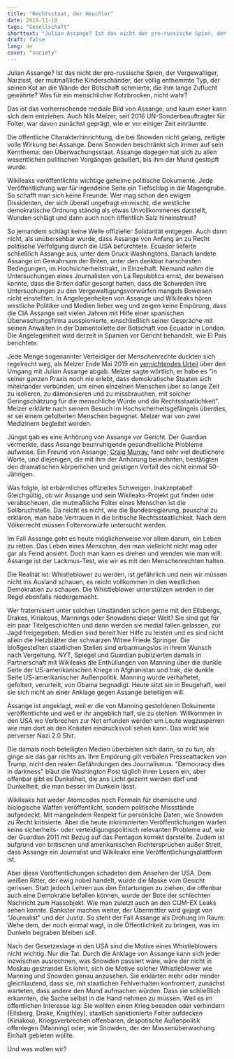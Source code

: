 ```yaml
---
title: "Rechtsstaat, der Heuchler"
date: 2019-11-18
tags: "Gesellschaft"
shorttext: "Julian Assange? Ist das nicht der pro-russische Spion, der Vergewaltiger, Narzisst, der mutmaßliche Kinderschänder, der völlig enthemmte Typ, der seinen Kot an die Wände der Botschaft schmierte, die ihm lange Zuflucht gewährte?"
draft: false
lang: de
cover: "society"
---
```


Julian Assange? Ist das nicht der pro-russische Spion, der Vergewaltiger, Narzisst, der mutmaßliche Kinderschänder, der völlig enthemmte Typ, der seinen Kot an die Wände der Botschaft schmierte, die ihm lange Zuflucht gewährte?
Was für ein menschlicher Kotzbrocken, nicht wahr?

Das ist das vorherrschende mediale Bild von Assange, und kaum einer kann sich dem entziehen. Auch Nils Melzer, seit 2016 UN-Sonderbeauftragter für Folter, war davon zunächst geprägt, wie er vor einiger Zeit einräumte.

Die öffentliche Charakterhinrichtung, die bei Snowden nicht gelang, zeitigte volle Wirkung bei Assange. Denn Snowden beschränkt sich immer auf sein Kernthema: den Überwachungsstaat. Assange dagegen hat sich zu allen wesentlichen politischen Vorgängen geäußert, bis ihm der Mund gestopft wurde.

Wikileaks veröffentlichte wichtige geheime politische Dokumente. Jede Veröffentlichung war für irgendeine Seite ein Tiefschlag in die Magengrube.
So schafft man sich keine Freunde. Wer mag schon den ewigen Dissidenten, der sich überall ungefragt einmischt, die westliche demokratische Ordnung ständig als etwas Unvollkommenes darstellt, Wunden schlägt und dann auch noch öffentlich Salz hineinstreut?

So jemandem schlägt keine Welle offizieller Solidarität entgegen. Auch dann nicht, als unübersehbar wurde, dass Assange von Anfang an zu Recht politische Verfolgung durch die USA befürchtete. Ecuador lieferte schließlich Assange aus, unter dem Druck Washingtons. Danach landete Assange im Gewahrsam der Briten, unter den denkbar harschesten Bedingungen, im Hochsicherheitstrakt, in Einzelhaft. Niemand nahm die Untersuchungen eines Journalisten von La Repubblica ernst, der beweisen konnte, dass die Briten dafür gesorgt hatten, dass die Schweden ihre Untersuchungen zu den Vergewaltigungsvorwürfen mangels Beweisen nicht einstellten. In Angelegenheiten von Assange und Wikileaks hören westliche Politiker und Medien lieber weg und zeigen keine Empörung, dass die CIA Assange seit vielen Jahren mit Hilfe einer spanischen Überwachungsfirma ausspionierte, einschließlich seiner Gespräche mit seinen Anwälten in der Damentoilette der Botschaft von Ecuador in London. Die Angelegenheit wird derzeit in Spanien vor Gericht behandelt, wie El Pais berichtete.

Jede Menge sogenannter Verteidiger der Menschenrechte duckten sich regelrecht weg, als Melzer Ende Mai 2019 ein [vernichtendes Urteil](https://www.wsws.org/de/articles/2019/09/09/assa-s09.html "UN-Sonderberichterstatter Nils Melzer: An Julian Assange soll ein Exempel statuiert werden") über den Umgang mit Julian Assange abgab. Melzer sagte wörtlich, er habe es "in seiner ganzen Praxis noch nie erlebt, dass demokratische Staaten sich miteinander verbünden, um einen einzelnen Menschen über so lange Zeit zu isolieren, zu dämonisieren und zu missbrauchen, mit solcher Geringschätzung für die menschliche Würde und die Rechtsstaatlichkeit". Melzer erklärte nach seinem Besuch im Hochsicherheitsgefängnis überdies, er sei einem gefolterten Menschen begegnet. Melzer war von zwei Medizinern begleitet worden.


Jüngst gab es eine Anhörung von Assange vor Gericht. Der Guardian vermerkte, dass Assange beunruhigende gesundheitliche Probleme aufweise. Ein Freund von Assange, [Craig Murray](https://www.craigmurray.org.uk/archives/2019/10/assange-in-court/ "Assange in Court"), fand sehr viel deutlichere Worte, und diejenigen, die mit ihm der Anhörung beiwohnten, bestätigten den dramatischen körperlichen und geistigen Verfall des nicht einmal 50-Jährigen.

Was folgte, ist erbärmliches offizielles Schweigen. Inakzeptabel! Gleichgültig, ob wir Assange und sein Wikileaks-Projekt gut finden oder verabscheuen, die mutmaßliche Folter eines Menschen ist die Sollbruchstelle. Da reicht es nicht, wie die Bundesregierung, pauschal zu erklären, man habe Vertrauen in die britische Rechtsstaatlichkeit. Nach dem Völkerrecht müssen Foltervorwürfe untersucht werden.

Im Fall Assange geht es heute möglicherweise vor allem darum, ein Leben zu retten. Das Leben eines Menschen, den man vielleicht nicht mag oder gar als Feind ansieht. Doch man kann es drehen und wenden wie man will: Assange ist der Lackmus-Test, wie wir es mit den Menschenrechten halten.

Die Realität ist: Whistleblower zu werden, ist gefährlich und nein wir müssen nicht ins Ausland schauen, es reicht vollkommen in den westlichen Demokratien zu schauen. Die Whistleblower unterstützen werden in der Regel ebenfalls niedergemacht.

Wer fraternisiert unter solchen Umständen schon gerne mit den Ellsbergs, Drakes, Kiriakous, Mannings oder Snowdens dieser Welt? Sie sind gut für ein paar Titelgeschichten und dann werden sie medial fallen gelassen, zur Jagd freigegeben. Medien sind bereit hier Hilfe zu leisten und es sind nicht allein die Hetzblätter der schwarzen Witwe Friede Springer. Die bloßgestellten staatlichen Stellen sind erbarmungslos in ihrem Wunsch nach Vergeltung.
NYT, Spiegel und Guardian publizierten damals in Partnerschaft mit Wikileaks die Enthüllungen von Manning über die dunkle Seite der US-amerikanischen Kriege in Afghanistan und Irak, die dunkle Seite US-amerikanischer Außenpolitik. Manning wurde verhaftetet, gefoltert, verurteilt, von Obama begnadigt. Heute sitzt sie in Beugehaft, weil sie sich nicht an einer Anklage gegen Assange beteiligen will.

Assange ist angeklagt, weil er die von Manning gestohlenen Dokumente veröffentlichte und weil er ihr angeblich half, sie zu stehlen. Willkommen in den USA wo Verbrechen zur Not erfunden werden um Leute wegzusperren wie man dort an den Knästen eindrucksvoll sehen kann. Das wirkt wie perverser Nazi 2.0 Shit. 

Die damals noch beteiligten Medien überbieten sich darin, so zu tun, als ginge sie das gar nichts an. Ihre Empörung gilt verbalen Presseattacken von Trump, nicht den realen Gefährdungen des Journalismus. "Democracy dies in darkness" bläut die Washington Post täglich ihren Lesern ein, aber offenbar gibt es Dunkelheit, die ans Licht gezerrt werden darf und Dunkelheit, die man besser im Dunkeln lässt.

Wikileaks hat weder Atomcodes noch Formeln für chemische und biologische Waffen veröffentlicht, sondern politische Missstände aufgedeckt. Mit mangelndem Respekt für persönliche Daten, wie Snowden zu Recht kritisierte. Aber die heute inkriminierten Veröffentlichungen warfen keine sicherheits- oder verteidigungspolitisch relevanten Probleme auf, wie der Guardian 2011 mit Bezug auf das Pentagon korrekt darstellte. Zudem ist aufgrund von britischen und amerikanischen Richtersprüchen außer Streit, dass Assange ein Journalist und Wikileaks eine Veröffentlichungsplattform ist.

Aber diese Veröffentlichungen schadeten dem Ansehen der USA. Dem weißen Ritter, der ewig nobel handelt, wurde die Maske vom Gesicht gerissen. Statt jedoch Lehren aus den Entartungen zu ziehen, die offenbar auch eine Demokratie befallen können, wurde der Bote der schlechten Nachricht zum Hassobjekt. Wie man zuletzt auch an den CUM-EX Leaks sehen konnte. Bankster machen weiter, der Übermittler wird gejagt von "Journalist" und der Justiz. So steht der Fall Assange als Drohung im Raum: Wehe dem, der noch einmal wagt, in die Öffentlichkeit zu bringen, was im Dunkeln begraben bleiben soll.

Nach der Gesetzeslage in den USA sind die Motive eines Whistleblowers nicht wichtig. Nur die Tat. Durch die Anklage von Assange kann sich jeder inzwischen ausrechnen, was Snowden passiert wäre, wäre der nicht in Moskau gestrandet
Es lohnt, sich die Motive solcher Whistleblower wie Manning und Snowden genau anzusehen. Sie erklärten mehr oder minder gleichlautend, dass sie, mit staatlichen Fehlverhalten konfrontiert, zunächst warteten, dass andere den Mund aufmachen würden. Dass sie schließlich erkannten, die Sache selbst in die Hand nehmen zu müssen. Weil es im öffentlichen Interesse lag: Sie wollten einen Krieg beenden oder verhindern (Ellsberg, Drake, Knigthley), staatlich sanktionierte Folter aufdecken (Kiriakou), Kriegsverbrechen offenbaren, despotische Außenpolitik offenlegen (Manning) oder, wie Snowden, der der Massenüberwachung Einhalt gebieten wollte.

Und was wollen wir?
